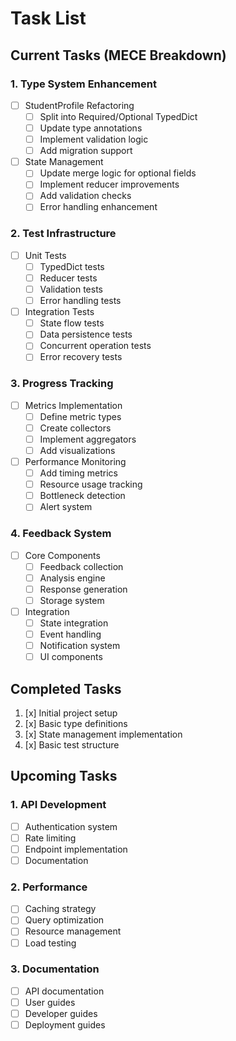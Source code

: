 # Task List

## Current Tasks (MECE Breakdown)

### 1. Type System Enhancement
- [ ] StudentProfile Refactoring
  - [ ] Split into Required/Optional TypedDict
  - [ ] Update type annotations
  - [ ] Implement validation logic
  - [ ] Add migration support

- [ ] State Management
  - [ ] Update merge logic for optional fields
  - [ ] Implement reducer improvements
  - [ ] Add validation checks
  - [ ] Error handling enhancement

### 2. Test Infrastructure
- [ ] Unit Tests
  - [ ] TypedDict tests
  - [ ] Reducer tests
  - [ ] Validation tests
  - [ ] Error handling tests

- [ ] Integration Tests
  - [ ] State flow tests
  - [ ] Data persistence tests
  - [ ] Concurrent operation tests
  - [ ] Error recovery tests

### 3. Progress Tracking
- [ ] Metrics Implementation
  - [ ] Define metric types
  - [ ] Create collectors
  - [ ] Implement aggregators
  - [ ] Add visualizations

- [ ] Performance Monitoring
  - [ ] Add timing metrics
  - [ ] Resource usage tracking
  - [ ] Bottleneck detection
  - [ ] Alert system

### 4. Feedback System
- [ ] Core Components
  - [ ] Feedback collection
  - [ ] Analysis engine
  - [ ] Response generation
  - [ ] Storage system

- [ ] Integration
  - [ ] State integration
  - [ ] Event handling
  - [ ] Notification system
  - [ ] UI components

## Completed Tasks
1. [x] Initial project setup
2. [x] Basic type definitions
3. [x] State management implementation
4. [x] Basic test structure

## Upcoming Tasks
### 1. API Development
- [ ] Authentication system
- [ ] Rate limiting
- [ ] Endpoint implementation
- [ ] Documentation

### 2. Performance
- [ ] Caching strategy
- [ ] Query optimization
- [ ] Resource management
- [ ] Load testing

### 3. Documentation
- [ ] API documentation
- [ ] User guides
- [ ] Developer guides
- [ ] Deployment guides 